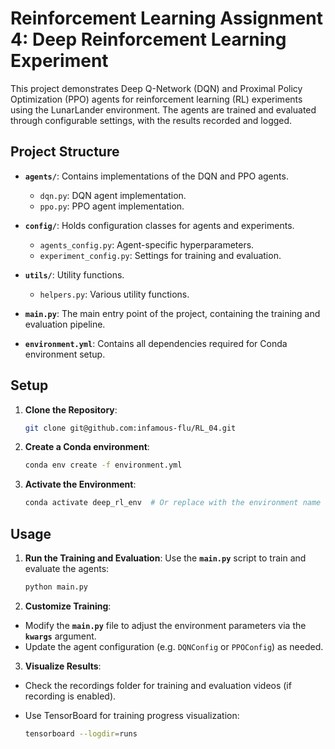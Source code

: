 # Reinforcement Learning Assignment 4: Deep Reinforcement Learning Experiment

This project demonstrates Deep Q-Network (DQN) and Proximal Policy Optimization (PPO) agents for reinforcement learning (RL) experiments using the LunarLander environment. The agents are trained and evaluated through configurable settings, with the results recorded and logged.

## Project Structure

- **`agents/`**: Contains implementations of the DQN and PPO agents.
  - `dqn.py`: DQN agent implementation.
  - `ppo.py`: PPO agent implementation.

- **`config/`**: Holds configuration classes for agents and experiments.
  - `agents_config.py`: Agent-specific hyperparameters.
  - `experiment_config.py`: Settings for training and evaluation.

- **`utils/`**: Utility functions.
  - `helpers.py`: Various utility functions.

- **`main.py`**: The main entry point of the project, containing the training and evaluation pipeline.

- **`environment.yml`**: Contains all dependencies required for Conda environment setup.

## Setup

1. **Clone the Repository**:
   ```bash
   git clone git@github.com:infamous-flu/RL_04.git
   ```

2. **Create a Conda environment**:
    ```bash
    conda env create -f environment.yml
    ```

3. **Activate the Environment**:
    ```bash
    conda activate deep_rl_env  # Or replace with the environment name in the YAML file
    ```

## Usage

1. **Run the Training and Evaluation**:
Use the **`main.py`** script to train and evaluate the agents:
    ```bash
    python main.py
    ```

2. **Customize Training**:
- Modify the **`main.py`** file to adjust the environment parameters via the **`kwargs`** argument.
- Update the agent configuration (e.g. `DQNConfig` or `PPOConfig`) as needed.

3. **Visualize Results**:
- Check the recordings folder for training and evaluation videos (if recording is enabled).
- Use TensorBoard for training progress visualization:

    ```bash
    tensorboard --logdir=runs
    ```
